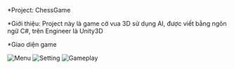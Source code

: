 *Project: ChessGame

*Giới thiệu:
	Project này là game cờ vua 3D sử dụng AI, được viết bằng ngôn ngữ C#, trên Engineer là Unity3D

*Giao diện game

![Menu](https://photos.app.goo.gl/rJ2n3husiknuKBrZ8)
![Setting](https://drive.google.com/file/d/1bvh7LiGZr6AdnLZNCumclOGDQepF4QRK/view?usp=sharing)
![Gameplay](https://drive.google.com/file/d/1Z4dY5JmvOmQNqzGbbdk6D96qORk-aire/view?usp=sharing)

